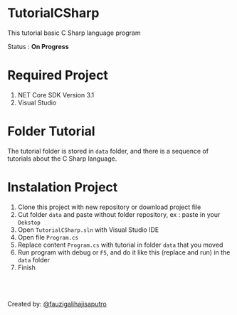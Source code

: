 # TutorialCSharp
 This tutorial basic C Sharp language program
 
 Status : <b>On Progress</b>
 
 # Required Project
 1. NET Core SDK Version 3.1
 2. Visual Studio
 
 # Folder Tutorial
 The tutorial folder is stored in `data` folder, and there is a sequence of tutorials about the C Sharp language.
 
 # Instalation Project
 1. Clone this project with new repository or download project file
 2. Cut folder `data` and paste without folder repository, ex : paste in your `Dekstop`
 3. Open `TutorialCSharp.sln` with Visual Studio IDE
 4. Open file `Program.cs`
 5. Replace content `Program.cs` with tutorial in folder `data` that you moved
 6. Run program with debug or `F5`, and do it like this (replace and run) in the `data` folder
 7. Finish
 
 <br><br><br>Created by: <a href="https://www.instagram.com/fauzigalihajisaputro/">@fauzigalihajisaputro</a>
